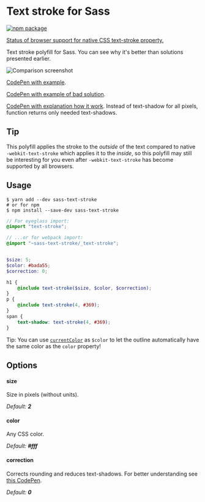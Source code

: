 # Text stroke for Sass

<a href="https://www.npmjs.com/package/sass-text-stroke/">![npm package](https://img.shields.io/npm/v/sass-text-stroke?style=flat-square)</a>

[Status of browser support for native CSS text-stroke property.](https://caniuse.com/#feat=text-stroke)

Text stroke polyfill for Sass. You can see why it's better than solutions presented earlier.

![Comparison screenshot](https://rawgit.com/hudochenkov/sass-text-stroke/master/example.png)

[CodePen with example](http://codepen.io/hudochenkov/pen/RPKBoO?editors=110).

[CodePen with example of bad solution](http://codepen.io/hudochenkov/pen/yNgqVg?editors=110).

[CodePen with explanation how it work](http://codepen.io/hudochenkov/pen/BNpxMr?editors=110). Instead of text-shadow for all pixels, function returns only needed text-shadows.


## Tip
This polyfill applies the stroke to the _outside_ of the text compared to native `-webkit-text-stroke` which applies it to the _inside_,
so this polyfill may still be interesting for you even after `-webkit-text-stroke` has become supported by all browsers.


## Usage

````
$ yarn add --dev sass-text-stroke
# or for npm
$ npm install --save-dev sass-text-stroke
````

```scss
// For eyeglass import:
@import "text-stroke";

// ...or for webpack import:
@import "~sass-text-stroke/_text-stroke";


$size: 5;
$color: #bada55;
$correction: 0;

h1 {
    @include text-stroke($size, $color, $correction);
}
p {
    @include text-stroke(4, #369);
}
span {
    text-shadow: text-stroke(4, #369);
}
```

Tip: You can use [`currentColor`](https://css-tricks.com/currentcolor/) as `$color` to let the outline automatically have the same color as the `color` property!

## Options

#### size

Size in pixels (without units).

_Default: **2**_

#### color

Any CSS color.

_Default: **#fff**_

#### correction

Corrects rounding and reduces text-shadows.  For better understanding see [this CodePen](http://codepen.io/hudochenkov/pen/BNpxMr?editors=110).

_Default: **0**_
